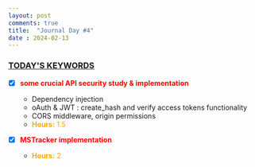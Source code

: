 ```yaml
---
layout: post
comments: true
title:  "Journal Day #4"
date : 2024-02-13
---
```



<h3 style = "text-decoration : underline;"> TODAY'S KEYWORDS </h3>

* [X] <span style="color: red;">**some crucial API security study & implementation**</span>

  - Dependency injection
  - oAuth & JWT : create_hash and verify access tokens functionality
  - CORS middleware, origin permissions
  - <span style="color: orange;">**Hours:** 1.5</span> 


* [X] <span style="color: red;">**MSTracker implementation**</span>

  - <span style="color: orange;">**Hours:** 2</span>



